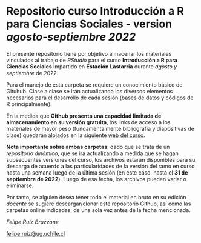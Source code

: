 # Repositorio curso Introducción a R para Ciencias Sociales - version *agosto-septiembre 2022*

El presente repositorio tiene por objetivo almacenar los materiales vinculados al trabajo de *RStudio* para el curso **Introducción a R para Ciencias Sociales** impartido en **Estación Lastarria** durante *agosto y septiembre* de 2022.

Para el manejo de esta carpeta se requiere un conocimiento básico de Gituhub. Clase a clase se irán actualizando los diversos elementos necesarios para el desarrollo de cada sesión (bases de datos y códigos de R principalmente).

En la medida que **Github presenta una capacidad limitada de almacenamiento en su versión gratuita**, los links de acceso a los materiales de mayor peso (fundamentalmente bibliografía y diapositivas de clase) quedarán alojados en la siguiente [web del curso](https://sites.google.com/ug.uchile.cl/felipe-srb/docencia/introducci%C3%B3n-a-r-para-ciencias-sociales).

**Nota importante sobre ambas carpetas**: dado que se trata de un *repositorio dinámico*, que se irá actualizando a medida que se hagan subsecuentes versiones del curso, los archivos estarán disponibles para su descarga de acuerdo a las particularidades de la versión del ramo en curso hasta una semana luego de la última sesión (en este caso, hasta el **31 de septiembre de 2022**). Luego de esa fecha, los archivos pueden variar o eliminarse.

Por tanto, se alguien desea tener todo el material en bruto en su edición *docente* se sugiere descargar/clonar este repositorio Github, así como las carpetas online indicadas, de una sola vez antes de la fecha mencionada.

*Felipe Ruiz Bruzzone*

[felipe.ruiz@ug.uchile.cl](felipe.ruiz@ug.uchile.cl) 
